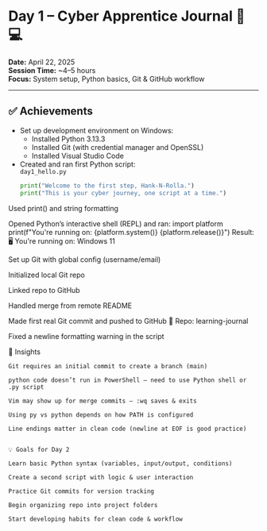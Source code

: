 # Day 1 – Cyber Apprentice Journal 🧠💻

**Date:** April 22, 2025  
**Session Time:** ~4–5 hours  
**Focus:** System setup, Python basics, Git & GitHub workflow

---

## ✅ Achievements

- Set up development environment on Windows:
  - Installed Python 3.13.3
  - Installed Git (with credential manager and OpenSSL)
  - Installed Visual Studio Code
- Created and ran first Python script:  
  `day1_hello.py`
  ```python
  print("Welcome to the first step, Hank-N-Rolla.")
  print("This is your cyber journey, one script at a time.")

Used print() and string formatting

Opened Python’s interactive shell (REPL) and ran:
import platform
print(f"You're running on: {platform.system()} {platform.release()}")
Result:
🖥️ You're running on: Windows 11

Set up Git with global config (username/email)

Initialized local Git repo

Linked repo to GitHub

Handled merge from remote README

Made first real Git commit and pushed to GitHub
📂 Repo: learning-journal

Fixed a newline formatting warning in the script

🧠 Insights

    Git requires an initial commit to create a branch (main)

    python code doesn’t run in PowerShell — need to use Python shell or .py script

    Vim may show up for merge commits — :wq saves & exits

    Using py vs python depends on how PATH is configured

    Line endings matter in clean code (newline at EOF is good practice)


    💡 Goals for Day 2

    Learn basic Python syntax (variables, input/output, conditions)

    Create a second script with logic & user interaction

    Practice Git commits for version tracking

    Begin organizing repo into project folders

    Start developing habits for clean code & workflow